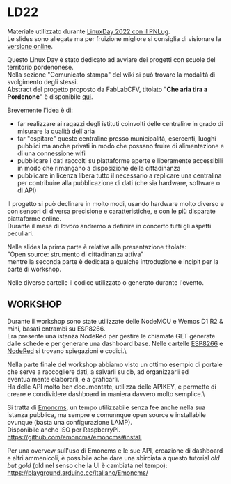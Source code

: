 # LD22
Materiale utilizzato durante [LinuxDay 2022 con il PNLug](https://wiki.pnlug.it/index.php?title=Linux_Day_2022).\
Le slides sono allegate ma per fruizione migliore si consiglia di visionare la [versione online](https://bit.ly/FabLabCFV_LD22_slides).

Questo Linux Day è stato dedicato ad avviare dei progetti con scuole del territorio pordenonese.\
Nella sezione "Comunicato stampa" del wiki si può trovare la modalità di svolgimento degli stessi.\
Abstract del progetto proposto da FabLabCFV, titolato "**Che aria tira a Pordenone**" è disponibile [qui](https://bit.ly/FabLabCFV_LD22_PropostaProgetto).

Brevemente l'idea è di:
- far realizzare ai ragazzi degli istituti coinvolti delle centraline in grado di misurare la qualità dell'aria
- far "ospitare" queste centraline presso municipalità, esercenti, luoghi pubblici ma anche privati in modo che possano fruire di alimentazione e di una connessione wifi
- pubblicare i dati raccolti su piattaforme aperte e liberamente accessibili in modo che rimangano a disposizione della cittadinanza
- pubblicare in licenza libera tutto il necessario a replicare una centralina per contribuire alla pubblicazione di dati (che sia hardware, software o di API)

Il progetto si può declinare in molto modi, usando hardware molto diverso e con sensori di diversa precisione e caratteristiche, e con le più disparate piattaforme online.\
Durante il mese di _lavoro_ andremo a definire in concerto tutti gli aspetti peculiari.

Nelle slides la prima parte è relativa alla presentazione titolata:\
"Open source: strumento di cittadinanza attiva"\
mentre la seconda parte è dedicata a qualche introduzione e incipit per la parte di workshop.

Nelle diverse cartelle il codice utilizzato o generato durante l'evento.


## WORKSHOP
Durante il workshop sono state utilizzate delle NodeMCU e Wemos D1 R2 & mini, basati entrambi su ESP8266.\
Era presente una istanza NodeRed per gestire le chiamate GET generate dalle schede e per generare una dashboard base.
Nelle cartelle [ESP8266](https://github.com/FabLabCastelfrancoVeneto/LD22/tree/main/ESP8266) e [NodeRed](https://github.com/FabLabCastelfrancoVeneto/LD22/tree/main/NodeRed) si trovano spiegazioni e codici.\

Nella parte finale del workshop abbiamo visto un ottimo esempio di portale che serve a raccogliere dati, a salvarli su db, ad organizzarli ed eventualmente elaborarli, e a graficarli.\
Ha delle API molto ben documentate, utilizza delle APIKEY, e permette di creare e condividere dashboard in maniera davvero molto semplice.\

Si tratta di [Emoncms](https://emoncms.org/), un tempo utilizzabile senza fee anche nella sua istanza pubblica, ma sempre e comunnque open source e installabile ovunque (basta una configurazione LAMP).\
Disponibile anche ISO per RaspberryPi.\
https://github.com/emoncms/emoncms#install

Per una overvew sull'uso di Emoncms e le sue API, creazione di dashboard e altri ammenicoli, è possibile ache dare una sbirciata a questo tutorial _old but gold_ (old nel senso che la UI è cambiata nel tempo):\
https://playground.arduino.cc/Italiano/Emoncms/




